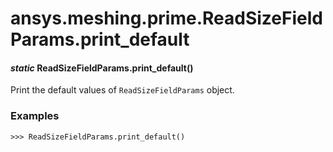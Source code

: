 <a id="ansys-meshing-prime-readsizefieldparams-print-default"></a>

# ansys.meshing.prime.ReadSizeFieldParams.print_default

<a id="ansys.meshing.prime.ReadSizeFieldParams.print_default"></a>

#### *static* ReadSizeFieldParams.print_default()

Print the default values of `ReadSizeFieldParams` object.

### Examples

```pycon
>>> ReadSizeFieldParams.print_default()
```

<!-- !! processed by numpydoc !! -->

